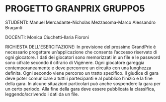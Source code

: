 # PROGETTO GRANPRIX GRUPPO5
STUDENTI: Manuel Mercadante-Nicholas Mezzasoma-Marco Alessandro Braganti

DOCENTI: Monica Ciuchetti-Ilaria Fioroni

RICHIESTA DELL'ESERCITAZIONE:
In previsione del prossimo GrandPrix è necessario progettare un’applicazione che consenta l’accesso riservato di ogni giocatore. I dati dei giocatori sono memorizzati in un file e le password sono cifrate secondo il cifrario di Vigénere.
Ogni giocatore gareggia contemporaneamente e deve percorrere un circuito con una lunghezza definita. Ogni secondo viene percorso un tratto specifico. 
Il giudice di gara deve poter comunicare a tutti i partecipanti e al pubblico l’inizio e la fine della gara. In alcune situazioni particolari può anche sospendere la gara per un certo periodo. 
Alla fine della gara deve essere pubblicata la classifica, leggendo/scrivendo i dati da un file.

